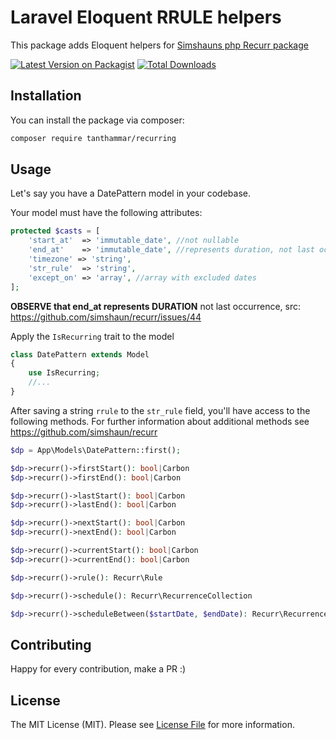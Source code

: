 # Laravel Eloquent RRULE helpers
This package adds Eloquent helpers for [Simshauns php Recurr package](https://github.com/simshaun/recurr)

[![Latest Version on Packagist](https://img.shields.io/packagist/v/tanthammar/recurring.svg?style=flat-square)](https://packagist.org/packages/tanthammar/recurring)
[![Total Downloads](https://img.shields.io/packagist/dt/tanthammar/recurring.svg?style=flat-square)](https://packagist.org/packages/tanthammar/recurring)


## Installation

You can install the package via composer:

```bash
composer require tanthammar/recurring
```

## Usage
Let's say you have a DatePattern model in your codebase.

Your model must have the following attributes:
```php
protected $casts = [
    'start_at'  => 'immutable_date', //not nullable
    'end_at'    => 'immutable_date', //represents duration, not last occurrence
    'timezone' => 'string',
    'str_rule'  => 'string',
    'except_on' => 'array', //array with excluded dates
];
```

**OBSERVE that end_at represents DURATION** not last occurrence, src: https://github.com/simshaun/recurr/issues/44

Apply the `IsRecurring` trait to the model
```php
class DatePattern extends Model
{
    use IsRecurring;
    //...
}
```

After saving a string `rrule` to the `str_rule` field, you'll have access to the following methods.
For further information about additional methods see https://github.com/simshaun/recurr

```php
$dp = App\Models\DatePattern::first();

$dp->recurr()->firstStart(): bool|Carbon
$dp->recurr()->firstEnd(): bool|Carbon

$dp->recurr()->lastStart(): bool|Carbon
$dp->recurr()->lastEnd(): bool|Carbon

$dp->recurr()->nextStart(): bool|Carbon
$dp->recurr()->nextEnd(): bool|Carbon

$dp->recurr()->currentStart(): bool|Carbon
$dp->recurr()->currentEnd(): bool|Carbon

$dp->recurr()->rule(): Recurr\Rule

$dp->recurr()->schedule(): Recurr\RecurrenceCollection

$dp->recurr()->scheduleBetween($startDate, $endDate): Recurr\RecurrenceCollection
```

## Contributing

Happy for every contribution, make a PR :)


## License

The MIT License (MIT). Please see [License File](LICENSE.md) for more information.
